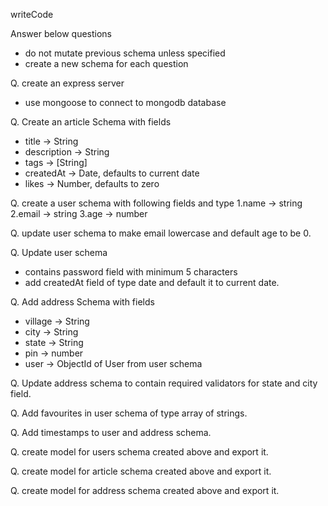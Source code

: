 writeCode
<!-- .... -->
Answer below questions

- do not mutate previous schema unless specified
- create a new schema for each question

Q. create an express server

- use mongoose to connect to mongodb database

Q. Create an article Schema with fields

- title -> String
- description -> String
- tags -> [String]
- createdAt -> Date, defaults to current date
- likes -> Number, defaults to zero

Q. create a user schema with following fields and type
1.name -> string
2.email -> string
3.age -> number

Q. update user schema to make email lowercase and default age to be 0.

Q. Update user schema

- contains password field with minimum 5 characters
- add createdAt field of type date and default it to current date.

Q. Add address Schema with fields

- village -> String
- city -> String
- state -> String
- pin -> number
- user -> ObjectId of User from user schema

Q. Update address schema to contain required validators for state and city field.

Q. Add favourites in user schema of type array of strings.

Q. Add timestamps to user and address schema.

Q. create model for users schema created above and export it.

Q. create model for article schema created above and export it.

Q. create model for address schema created above and export it.
